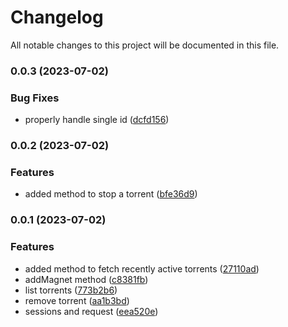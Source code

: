 # Changelog

All notable changes to this project will be documented in this file.


### 0.0.3 (2023-07-02)


### Bug Fixes

* properly handle single id ([dcfd156](https://github.com/dreamorosi/transmission-ts/commit/dcfd1561dd36f2bc898b17cfaed5dd36538ef1e7))

### 0.0.2 (2023-07-02)


### Features

* added method to stop a torrent ([bfe36d9](https://github.com/dreamorosi/transmission-ts/commit/bfe36d93e9474938a04938776e7b7721f5e22faf))

### 0.0.1 (2023-07-02)


### Features

* added method to fetch recently active torrents ([27110ad](https://github.com/dreamorosi/transmission-ts/commit/27110adaf83d07ebe151a8bdf1e8dc6f8834a24f))
* addMagnet method ([c8381fb](https://github.com/dreamorosi/transmission-ts/commit/c8381fb5784ff876eab78e4b89c6f095011bc6c7))
* list torrents ([773b2b6](https://github.com/dreamorosi/transmission-ts/commit/773b2b60865c89942fd2fb4fc553bedb20f5cbc2))
* remove torrent ([aa1b3bd](https://github.com/dreamorosi/transmission-ts/commit/aa1b3bd43ac7699c05e79249c7acc6edb171b8ee))
* sessions and request ([eea520e](https://github.com/dreamorosi/transmission-ts/commit/eea520e4008e72c448d8b3bf84c5458af7af0dc1))
